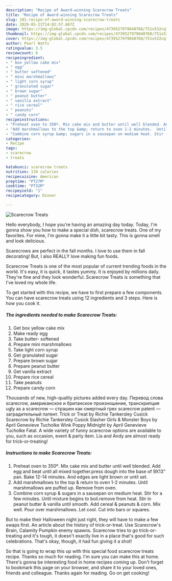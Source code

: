 ```yaml
---
description: "Recipe of Award-winning Scarecrow Treats"
title: "Recipe of Award-winning Scarecrow Treats"
slug: 101-recipe-of-award-winning-scarecrow-treats
date: 2020-05-21T14:02:57.667Z
image: https://img-global.cpcdn.com/recipes/4739527979040768/751x532cq70/scarecrow-treats-recipe-main-photo.jpg
thumbnail: https://img-global.cpcdn.com/recipes/4739527979040768/751x532cq70/scarecrow-treats-recipe-main-photo.jpg
cover: https://img-global.cpcdn.com/recipes/4739527979040768/751x532cq70/scarecrow-treats-recipe-main-photo.jpg
author: Pearl Watts
ratingvalue: 3.5
reviewcount: 6
recipeingredient:
- " box yellow cake mix"
- " egg"
- " butter softened"
- " mini marshmallows"
- " light corn syrup"
- " granulated sugar"
- " brown sugar"
- " peanut butter"
- " vanilla extract"
- " rice cereal"
- " peanuts"
- " candy corn"
recipeinstructions:
- "Preheat oven to 350º. Mix cake mix and butter until well blended. Add egg and beat until all mixed together.press dough into the base of 9X13&#34; pan. Bake 12-14 minutes. And edges are light brown or until set."
- "Add marshmallows to the top &amp; return to oven 1-2 minutes.  Until marshmallows are puffed up. Remove from oven."
- "Combine corn syrup &amp; sugars in a sausepan on medium heat. Stir for a few minutes. Until mixture begins to boil.remove from heat. Stir in peanut butter &amp; vanilla until smooth.  Add cereal &amp; peanuts  &amp; corn. Mix well. Pour over marshmallows.  Let cool. Cut into bars or squares."
categories:
- Recipe
tags:
- scarecrow
- treats

katakunci: scarecrow treats 
nutrition: 139 calories
recipecuisine: American
preptime: "PT27M"
cooktime: "PT32M"
recipeyield: "1"
recipecategory: Dinner

---
```



![Scarecrow Treats](https://img-global.cpcdn.com/recipes/4739527979040768/751x532cq70/scarecrow-treats-recipe-main-photo.jpg)

Hello everybody, I hope you're having an amazing day today. Today, I'm gonna show you how to make a special dish, scarecrow treats. One of my favorites. For mine, I'm gonna make it a little bit tasty. This is gonna smell and look delicious.

Scarecrows are perfect in the fall months. I love to use them in fall decorating! But, I also REALLY love making fun foods.

Scarecrow Treats is one of the most popular of current trending foods in the world. It's easy, it is quick, it tastes yummy. It is enjoyed by millions daily. They're fine and they look wonderful. Scarecrow Treats is something that I've loved my whole life.


To get started with this recipe, we have to first prepare a few components. You can have scarecrow treats using 12 ingredients and 3 steps. Here is how you cook it.

<!--inarticleads1-->

##### The ingredients needed to make Scarecrow Treats:

1. Get  box yellow cake mix
1. Make ready  egg
1. Take  butter- softened
1. Prepare  mini marshmallows
1. Take  light corn syrup
1. Get  granulated sugar
1. Prepare  brown sugar
1. Prepare  peanut butter
1. Get  vanilla extract
1. Prepare  rice cereal
1. Take  peanuts
1. Prepare  candy corn


Thousands of new, high-quality pictures added every day. Перевод слова scarecrow, американское и британское произношение, транскрипция ugly as a scarecrow — страшен как смертный грех scarecrow patent — заградительный патент. Trick or Treat by Richie Tankersley Cusick Scarecrow by Richie Tankersley Cusick Slasher Girls &amp; Monster Boys by April Genevieve Tucholke Wink Poppy Midnight by April Genevieve Tucholke Fatal. A wide variety of funny scarecrow options are available to you, such as occasion, event &amp; party item. Lia and Andy are almost ready for trick-or-treating! 

<!--inarticleads2-->

##### Instructions to make Scarecrow Treats:

1. Preheat oven to 350º. Mix cake mix and butter until well blended. Add egg and beat until all mixed together.press dough into the base of 9X13&#34; pan. Bake 12-14 minutes. And edges are light brown or until set.
1. Add marshmallows to the top &amp; return to oven 1-2 minutes.  Until marshmallows are puffed up. Remove from oven.
1. Combine corn syrup &amp; sugars in a sausepan on medium heat. Stir for a few minutes. Until mixture begins to boil.remove from heat. Stir in peanut butter &amp; vanilla until smooth.  Add cereal &amp; peanuts  &amp; corn. Mix well. Pour over marshmallows.  Let cool. Cut into bars or squares.


But to make their Halloween night just right, they will have to make a few swaps first. An article about the history of trick-or-treat. Use Scarecrow&#39;s Brain, Calamity Pumpkin enemy spawns. Scarecrow tries to go trick-or-treating and it&#39;s tough, it doesn&#39;t exactly live in a place that&#39;s good for such celebrations. That&#39;s okay, though, it had fun giving it a shot! 

So that is going to wrap this up with this special food scarecrow treats recipe. Thanks so much for reading. I'm sure you can make this at home. There's gonna be interesting food in home recipes coming up. Don't forget to bookmark this page on your browser, and share it to your loved ones, friends and colleague. Thanks again for reading. Go on get cooking!
